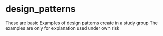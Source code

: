 # design_patterns
These are basic Examples of design patterns  create in a study group
The examples are only for explanation used under own risk 

